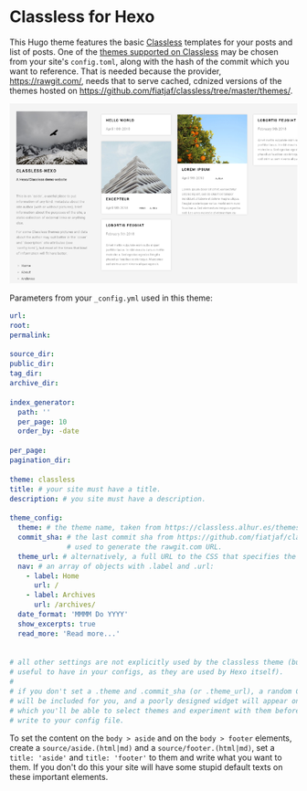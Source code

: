 Classless for Hexo
==================

This Hugo theme features the basic [Classless](https://classless.alhur.es/) templates for your posts and list of posts. One of the [themes supported on Classless](https://classless.alhur.es/themes) may be chosen from your site's `config.toml`, along with the hash of the commit which you want to reference. That is needed because the provider, https://rawgit.com/, needs that to serve cached, cdnized versions of the themes hosted on https://github.com/fiatjaf/classless/tree/master/themes/.

![](screenshot.png)

Parameters from your `_config.yml` used in this theme:

```yaml
url:
root:
permalink:

source_dir:
public_dir:
tag_dir:
archive_dir:

index_generator:
  path: ''
  per_page: 10
  order_by: -date

per_page:
pagination_dir:

theme: classless
title: # your site must have a title.
description: # you site must have a description.

theme_config:
  theme: # the theme name, taken from https://classless.alhur.es/themes/.
  commit_sha: # the last commit sha from https://github.com/fiatjaf/classless/,
              # used to generate the rawgit.com URL.
  theme_url: # alternatively, a full URL to the CSS that specifies the classless theme.
  nav: # an array of objects with .label and .url:
    - label: Home
      url: /
    - label: Archives
      url: /archives/
  date_format: 'MMMM Do YYYY'
  show_excerpts: true
  read_more: 'Read more...'
  

# all other settings are not explicitly used by the classless theme (but many are still
# useful to have in your configs, as they are used by Hexo itself).
#
# if you don't set a .theme and .commit_sha (or .theme_url), a random Classless theme
# will be included for you, and a poorly designed widget will appear on your site from
# which you'll be able to select themes and experiment with them before choosing one to
# write to your config file.
```

To set the content on the `body > aside` and on the `body > footer` elements, create a `source/aside.(html|md)` and a `source/footer.(html|md)`, set a `title: 'aside'` and `title: 'footer'` to them and write what you want to them. If you don't do this your site will have some stupid default texts on these important elements.
